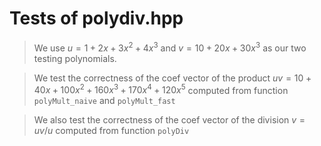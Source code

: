 
# Tests of polydiv.hpp

> We use $u = 1 + 2x + 3x^2 + 4x^3$ and $v = 10 + 20x + 30x^3$ as our two testing polynomials.

> We test the correctness of the coef vector of the product $uv = 10 + 40x + 100x^2 + 160x^3 + 170x^4 + 120x^5$ 
> computed from function `polyMult_naive` and `polyMult_fast`

> We also test the correctness of the coef vector of the division $v = uv / u$ 
> computed from function `polyDiv`
